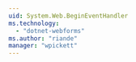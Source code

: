 ```yaml
---
uid: System.Web.BeginEventHandler
ms.technology: 
  - "dotnet-webforms"
ms.author: "riande"
manager: "wpickett"
---
```

